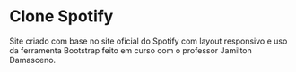 # Clone Spotify

Site criado com base no site oficial do Spotify com layout responsivo e uso da ferramenta Bootstrap feito em curso com o professor Jamilton Damasceno.